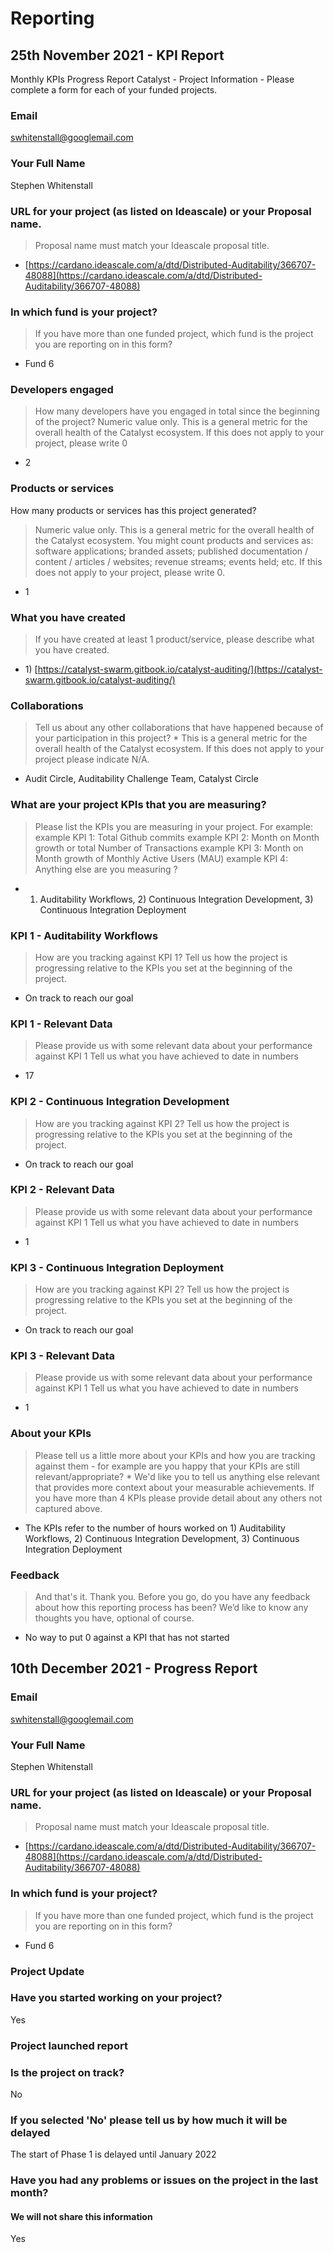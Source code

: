 # Reporting

## 25th November 2021 - KPI Report

Monthly KPIs Progress Report Catalyst - Project Information - Please complete a form for each of your funded projects.

### Email

swhitenstall@googlemail.com

### Your Full Name

Stephen Whitenstall

### URL for your project (as listed on Ideascale) or your Proposal name.

> Proposal name must match your Ideascale proposal title.

* [https://cardano.ideascale.com/a/dtd/Distributed-Auditability/366707-48088](https://cardano.ideascale.com/a/dtd/Distributed-Auditability/366707-48088)

### In which fund is your project?

> If you have more than one funded project, which fund is the project you are reporting on in this form?

* Fund 6

### Developers engaged

> How many developers have you engaged in total since the beginning of the project? Numeric value only. This is a general metric for the overall health of the Catalyst ecosystem. If this does not apply to your project, please write 0

* 2

### Products or services

How many products or services has this project generated?

> Numeric value only. This is a general metric for the overall health of the Catalyst ecosystem. You might count products and services as: software applications; branded assets; published documentation / content / articles / websites; revenue streams; events held; etc. If this does not apply to your project, please write 0.

* 1

### What you have created

> If you have created at least 1 product/service, please describe what you have created.

* 1\) [https://catalyst-swarm.gitbook.io/catalyst-auditing/](https://catalyst-swarm.gitbook.io/catalyst-auditing/)

### Collaborations

> Tell us about any other collaborations that have happened because of your participation in this project? \* This is a general metric for the overall health of the Catalyst ecosystem. If this does not apply to your project please indicate N/A.

* Audit Circle, Auditability Challenge Team, Catalyst Circle

### What are your project KPIs that you are measuring?

> Please list the KPIs you are measuring in your project. For example: example KPI 1: Total Github commits example KPI 2: Month on Month growth or total Number of Transactions example KPI 3: Month on Month growth of Monthly Active Users (MAU) example KPI 4: Anything else are you measuring ?

*
  1. Auditability Workflows, 2) Continuous Integration Development, 3) Continuous Integration Deployment

### KPI 1 - Auditability Workflows

> How are you tracking against KPI 1? Tell us how the project is progressing relative to the KPIs you set at the beginning of the project.

* On track to reach our goal

### KPI 1 - Relevant Data

> Please provide us with some relevant data about your performance against KPI 1 Tell us what you have achieved to date in numbers

* 17

### KPI 2 - Continuous Integration Development

> How are you tracking against KPI 2? Tell us how the project is progressing relative to the KPIs you set at the beginning of the project.

* On track to reach our goal

### KPI 2 - Relevant Data

> Please provide us with some relevant data about your performance against KPI 1 Tell us what you have achieved to date in numbers

* 1

### KPI 3 - Continuous Integration Deployment

> How are you tracking against KPI 2? Tell us how the project is progressing relative to the KPIs you set at the beginning of the project.

* On track to reach our goal

### KPI 3 - Relevant Data

> Please provide us with some relevant data about your performance against KPI 1 Tell us what you have achieved to date in numbers

* 1

### About your KPIs

> Please tell us a little more about your KPIs and how you are tracking against them - for example are you happy that your KPIs are still relevant/appropriate? \* We'd like you to tell us anything else relevant that provides more context about your measurable achievements. If you have more than 4 KPIs please provide detail about any others not captured above.

* The KPIs refer to the number of hours worked on 1) Auditability Workflows, 2) Continuous Integration Development, 3) Continuous Integration Deployment

### Feedback

> And that's it. Thank you. Before you go, do you have any feedback about how this reporting process has been? We’d like to know any thoughts you have, optional of course.

* No way to put 0 against a KPI that has not started



## 10th December 2021 - Progress Report

### Email

swhitenstall@googlemail.com

### Your Full Name

Stephen Whitenstall

### URL for your project (as listed on Ideascale) or your Proposal name.

> Proposal name must match your Ideascale proposal title.

* [https://cardano.ideascale.com/a/dtd/Distributed-Auditability/366707-48088](https://cardano.ideascale.com/a/dtd/Distributed-Auditability/366707-48088)

### In which fund is your project?

> If you have more than one funded project, which fund is the project you are reporting on in this form?

* Fund 6

### Project Update

### Have you started working on your project?

Yes

### Project launched report&#x20;

### Is the project on track?

No

### If you selected 'No' please tell us by how much it will be delayed&#x20;

The start of Phase 1 is delayed until January 2022

### Have you had any problems or issues on the project in the last month?

#### We will not share this information

&#x20;Yes





